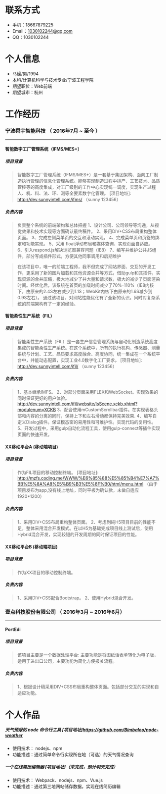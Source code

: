 # 联系方式
* 手机：18667879225
* Email：1030102244@qq.com
* QQ：1030102244


# 个人信息
* 马燥/男/1994
* 本科/计算机科学与技术专业/宁波工程学院
* 期望职位：Web前端
* 期望城市：杭州

# 工作经历
### 宁波舜宇智能科技 （ 2016年7月 ~ 至今 ）
---------
#### 智能数字工厂管理系统（IFMS/MES+）
##### 项目背景
>  智能数字工厂管理系统（IFMS/MES+）是一套基于集团架构、面向工厂制造执行管理的信息化管理系统。能够实现制造过程中排产、工艺技术、品质管控等的高度集成，对工厂级别的工作中心实现统一调度，实现生产过程人、机、料、法、环、测等全要素数字化管理。
[项目地址]: http://dev.sunnyintell.com/ifms/ （sunny 123456）

##### 负责内容
> 负责整个系统的前端架构和总体把握
  1、设计公司、公司领导等沟通，从视觉效果和技术实现等方面确认最终稿件。
  2、采用DIV+CSS布局重构整体页面。
  3、完成左侧菜单页的交互和滚动实现。
  4、完成菜单页和页签的绑定和功能实现。
  5、采用 float浮动布局和媒体查询，实现页面自适应。
  6、引入respond.js解决浏览器兼容问题（IE8）
  7、编写并维护公共JS组件，部分写成插件形式，方便其他同事调用和后期维护

> 在该项目中，唯一的前端工程师，我不但完成了网站界面、交互的开发工作，更采用了新的图片加载和其他资源合并等方式，借助gulp和其插件，实现资源的合并压缩，极大地减少了并大量和请求数，极大的减少了页面渲染时间。经优化后，该系统在首页的加载时间减少了70%-110%（IE8内核下，由原来的2.4S左右减少到1.1S；WebKit内核下由原来的1.6S减少到0.9S左右）。
通过该项目，对网站性能优化有了全新的认识。同时对复杂系统的前端架构有了一定的经验。

  
  
#### 智能柔性生产系统（FIL）
##### 项目背景
>  智能柔性生产系统（FIL）是一套生产信息管理系统与自动化制造系统高度集成的智能柔性生产系统。在这个系统中，所有的执行机构、传感器、测量系统与计划、工艺、品质要求高度融合、高度协同，统一集成在一个系统平台中，并能动态配置，实现工业4.0数字化工厂要求。
[项目地址]: http://dev.sunnyintell.com/ifil/ （sunny 123456）

##### 负责内容
>  1、基本继承IMFS。
  2、对部分页面采用FLEX和WebSocket。实现效果的同时保证更好的用户体验。 http://dev.sunnyintell.com/ifil/website/lsScene.xckb.xhtml?modulenum=XCKB
  3、配合使用mCustomScrollbar插件。在实现表格头部和内容的分离的同时，保持上下和左右滑动都保持完美效果.
  4、编写自定义Dialog插件。保证模态窗的易用性和可维护性。实现代码的复用性。
  5、开发过程中，采用gulp自动化流程工具，使用gulp-connect等插件实现页面的快速开发。

#### XX移动平台A (移动端项目)
##### 项目背景
>  作为FIL项目的移动控制终端。
[项目地址]: http://mzfs.coding.me/WWW/%E6%85%88%E5%85%B4%E7%A7%BB%E5%8A%A8%E5%B9%B3%E5%8F%B0/html/menu.html （由于项目发布为app,没有线上地址，同时平板为确认款，未做自适应1920*1200）

##### 负责内容
> 1、采用DIV+CSS布局重构整体页面。
  2、考虑到純H5项目目前的性能不足，整体采用混合开发模式。在以H5为基础完成项目线上测试后，使用Hybrid混合开发，实现较短的开发周期的同时保证项目的性能。
  
#### XX移动平台B (移动端项目)
##### 项目背景
>  作为XX项目的移动控制终端。

##### 负责内容
> 1、采用DIV+CSS配合Bootstrap。
  2、使用Hybrid混合开发。

### 壹点科技股份有限公司 （ 2016年3月 ~ 2016年6月）
---------

#### PortEdi
##### 项目背景
>  该项目主要是一个数据处理平台:
   主要功能是将图纸话表单转化为电子版，适用于进出口公司，主要功能为简化方便报关流程。


##### 负责内容
> 1、根据设计稿采用DIV+CSS布局重构整体页面。包括部分交互的实现和自适应功能。



# 个人作品
##### 天气预报的 node 命令行工具 [项目地址]https://github.com/Bimbaloo/node-weather
- 使用技术： nodejs、npm
- 功能描述：通过简单命令行实现所在地（可选）的天气情况查询

##### 一个在线简历编辑器 [项目地址]（未完成，预计明天完成）
- 使用技术： Webpack、nodejs、npm、Vue.js
- 功能描述：通过第三地网站储存数据，实现在线简历编辑


